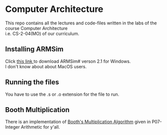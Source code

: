 # Computer Architecture

This repo contains all the lectures and code-files written in the labs of the course Computer Architecture <br> i.e. CS-2-04(MO) of our curriculum.

## Installing ARMSim

Click
<a href="https://webhome.cs.uvic.ca/~nigelh/ARMSim-V2.1/Windows/index.html"> this link </a>
to download ARMSim# verson 2.1 for Windows.
<br>I don't know about about MacOS users.

## Running the files

You have to use the .s or .o extension for the file to run.

## Booth Multiplication

There is an implementation of <a href="https://github.com/vrajpat3ll/Computer-Architecture_CS-2-04-MO/blob/main/Labs-SamplePrograms/FinalAsssignment/BoothMultiplication.s">Booth's Multiplication Algorithm</a> given in P07-Integer Arithmetic for y'all.
